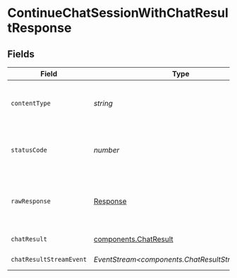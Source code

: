 # ContinueChatSessionWithChatResultResponse


## Fields

| Field                                                                 | Type                                                                  | Required                                                              | Description                                                           |
| --------------------------------------------------------------------- | --------------------------------------------------------------------- | --------------------------------------------------------------------- | --------------------------------------------------------------------- |
| `contentType`                                                         | *string*                                                              | :heavy_check_mark:                                                    | HTTP response content type for this operation                         |
| `statusCode`                                                          | *number*                                                              | :heavy_check_mark:                                                    | HTTP response status code for this operation                          |
| `rawResponse`                                                         | [Response](https://developer.mozilla.org/en-US/docs/Web/API/Response) | :heavy_check_mark:                                                    | Raw HTTP response; suitable for custom response parsing               |
| `chatResult`                                                          | [components.ChatResult](../../models/components/chatresult.md)        | :heavy_minus_sign:                                                    | Successful Response                                                   |
| `chatResultStreamEvent`                                               | *EventStream<components.ChatResultStreamEvent>*                       | :heavy_minus_sign:                                                    | Successful Response                                                   |